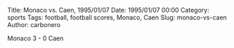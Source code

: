 Title: Monaco vs. Caen, 1995/01/07
Date: 1995/01/07 00:00
Category: sports
Tags: football, football scores, Monaco, Caen
Slug: monaco-vs-caen
Author: carbonero


Monaco 3 - 0 Caen
